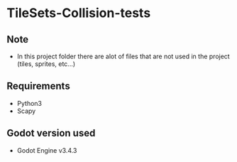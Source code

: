# TileSets-Collision-tests

## Note
* In this project folder there are alot of files that are not used in the project (tiles, sprites, etc...)

## Requirements
* Python3
* Scapy

## Godot version used
* Godot Engine v3.4.3
